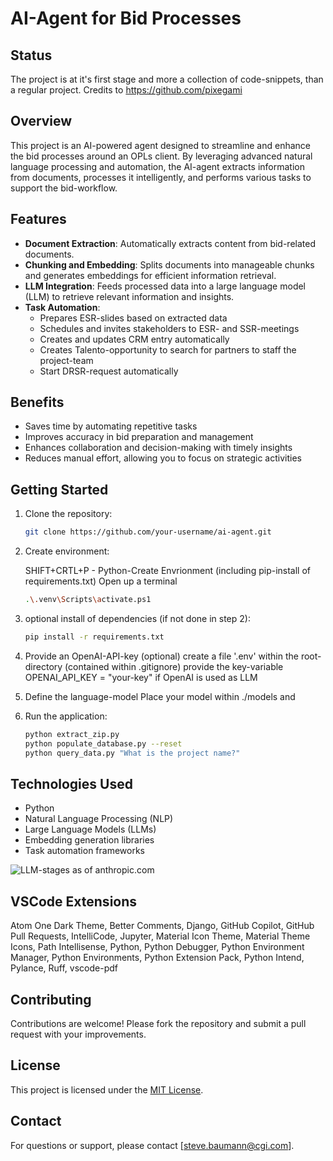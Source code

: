 # AI-Agent for Bid Processes

## Status

The project is at it's first stage and more a collection of code-snippets, than a regular project.
Credits to https://github.com/pixegami

## Overview

This project is an AI-powered agent designed to streamline and enhance the bid processes around an OPLs client. By leveraging advanced natural language processing and automation, the AI-agent extracts information from documents, processes it intelligently, and performs various tasks to support the bid-workflow.

## Features

- **Document Extraction**: Automatically extracts content from bid-related documents.
- **Chunking and Embedding**: Splits documents into manageable chunks and generates embeddings for efficient information retrieval.
- **LLM Integration**: Feeds processed data into a large language model (LLM) to retrieve relevant information and insights.
- **Task Automation**:
    - Prepares ESR-slides based on extracted data
    - Schedules and invites stakeholders to ESR- and SSR-meetings
    - Creates and updates CRM entry automatically
    - Creates Talento-opportunity to search for partners to staff the project-team
    - Start DRSR-request automatically

## Benefits

- Saves time by automating repetitive tasks
- Improves accuracy in bid preparation and management
- Enhances collaboration and decision-making with timely insights
- Reduces manual effort, allowing you to focus on strategic activities

## Getting Started

1. Clone the repository:
     ```bash
     git clone https://github.com/your-username/ai-agent.git
     ```

2. Create environment:

     SHIFT+CRTL+P - Python-Create Envrionment (including pip-install of requirements.txt)
     Open up a terminal 
     ```bash
     .\.venv\Scripts\activate.ps1
     ```

3. optional install of dependencies (if not done in step 2):
     ```bash
     pip install -r requirements.txt
     ```

4. Provide an OpenAI-API-key (optional)
     create a file '.env' within the root-directory (contained within .gitignore)
     provide the key-variable OPENAI_API_KEY = "your-key" if OpenAI is used as LLM

5. Define the language-model
     Place your model within ./models and 

5. Run the application:
     ```bash
     python extract_zip.py
     python populate_database.py --reset
     python query_data.py "What is the project name?"
     ```

## Technologies Used

- Python
- Natural Language Processing (NLP)
- Large Language Models (LLMs)
- Embedding generation libraries
- Task automation frameworks

![LLM-stages as of anthropic.com](https://www.anthropic.com/_next/image?url=https%3A%2F%2Fwww-cdn.anthropic.com%2Fimages%2F4zrzovbb%2Fwebsite%2F7418719e3dab222dccb379b8879e1dc08ad34c78-2401x1000.png&w=3840&q=75)

## VSCode Extensions

Atom One Dark Theme, Better Comments, Django, GitHub Copilot, GitHub Pull Requests, IntelliCode, Jupyter, Material Icon Theme, Material Theme Icons, Path Intellisense, Python,
Python Debugger, Python Environment Manager, Python Environments, Python Extension Pack, Python Intend, Pylance, Ruff, vscode-pdf

## Contributing

Contributions are welcome! Please fork the repository and submit a pull request with your improvements.

## License

This project is licensed under the [MIT License](LICENSE).

## Contact

For questions or support, please contact [steve.baumann@cgi.com].
